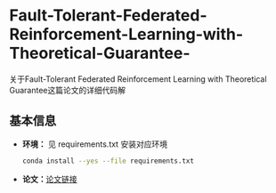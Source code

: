 # Fault-Tolerant-Federated-Reinforcement-Learning-with-Theoretical-Guarantee-
关于Fault-Tolerant Federated Reinforcement Learning with Theoretical Guarantee这篇论文的详细代码解

## 基本信息

- **环境：** 见 requirements.txt 安装对应环境

  ```bash
  conda install --yes --file requirements.txt
- **论文：**[论文链接]([https://github.com/facebookresearch/habitat-sim](https://arxiv.org/pdf/2110.14074.pdf)https://arxiv.org/pdf/2110.14074.pdf)
